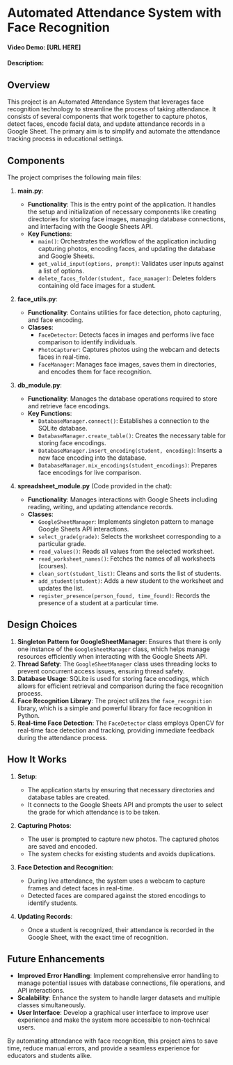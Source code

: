 # Automated Attendance System with Face Recognition
#### Video Demo: [URL HERE]
#### Description:

## Overview
This project is an Automated Attendance System that leverages face recognition technology to streamline the process of taking attendance. It consists of several components that work together to capture photos, detect faces, encode facial data, and update attendance records in a Google Sheet. The primary aim is to simplify and automate the attendance tracking process in educational settings.

## Components
The project comprises the following main files:

1. **main.py**:
    - **Functionality**: This is the entry point of the application. It handles the setup and initialization of necessary components like creating directories for storing face images, managing database connections, and interfacing with the Google Sheets API.
    - **Key Functions**:
        - `main()`: Orchestrates the workflow of the application including capturing photos, encoding faces, and updating the database and Google Sheets.
        - `get_valid_input(options, prompt)`: Validates user inputs against a list of options.
        - `delete_faces_folder(student, face_manager)`: Deletes folders containing old face images for a student.

2. **face_utils.py**:
    - **Functionality**: Contains utilities for face detection, photo capturing, and face encoding.
    - **Classes**:
        - `FaceDetector`: Detects faces in images and performs live face comparison to identify individuals.
        - `PhotoCapturer`: Captures photos using the webcam and detects faces in real-time.
        - `FaceManager`: Manages face images, saves them in directories, and encodes them for face recognition.

3. **db_module.py**:
    - **Functionality**: Manages the database operations required to store and retrieve face encodings.
    - **Key Functions**:
        - `DatabaseManager.connect()`: Establishes a connection to the SQLite database.
        - `DatabaseManager.create_table()`: Creates the necessary table for storing face encodings.
        - `DatabaseManager.insert_encoding(student, encoding)`: Inserts a new face encoding into the database.
        - `DatabaseManager.mix_encodings(student_encodings)`: Prepares face encodings for live comparison.

4. **spreadsheet_module.py** (Code provided in the chat):
    - **Functionality**: Manages interactions with Google Sheets including reading, writing, and updating attendance records.
    - **Classes**:
        - `GoogleSheetManager`: Implements singleton pattern to manage Google Sheets API interactions.
        - `select_grade(grade)`: Selects the worksheet corresponding to a particular grade.
        - `read_values()`: Reads all values from the selected worksheet.
        - `read_worksheet_names()`: Fetches the names of all worksheets (courses).
        - `clean_sort(student_list)`: Cleans and sorts the list of students.
        - `add_student(student)`: Adds a new student to the worksheet and updates the list.
        - `register_presence(person_found, time_found)`: Records the presence of a student at a particular time.

## Design Choices
1. **Singleton Pattern for GoogleSheetManager**: Ensures that there is only one instance of the `GoogleSheetManager` class, which helps manage resources efficiently when interacting with the Google Sheets API.
2. **Thread Safety**: The `GoogleSheetManager` class uses threading locks to prevent concurrent access issues, ensuring thread safety.
3. **Database Usage**: SQLite is used for storing face encodings, which allows for efficient retrieval and comparison during the face recognition process.
4. **Face Recognition Library**: The project utilizes the `face_recognition` library, which is a simple and powerful library for face recognition in Python.
5. **Real-time Face Detection**: The `FaceDetector` class employs OpenCV for real-time face detection and tracking, providing immediate feedback during the attendance process.

## How It Works
1. **Setup**:
    - The application starts by ensuring that necessary directories and database tables are created.
    - It connects to the Google Sheets API and prompts the user to select the grade for which attendance is to be taken.

2. **Capturing Photos**:
    - The user is prompted to capture new photos. The captured photos are saved and encoded.
    - The system checks for existing students and avoids duplications.

3. **Face Detection and Recognition**:
    - During live attendance, the system uses a webcam to capture frames and detect faces in real-time.
    - Detected faces are compared against the stored encodings to identify students.

4. **Updating Records**:
    - Once a student is recognized, their attendance is recorded in the Google Sheet, with the exact time of recognition.

## Future Enhancements
- **Improved Error Handling**: Implement comprehensive error handling to manage potential issues with database connections, file operations, and API interactions.
- **Scalability**: Enhance the system to handle larger datasets and multiple classes simultaneously.
- **User Interface**: Develop a graphical user interface to improve user experience and make the system more accessible to non-technical users.

By automating attendance with face recognition, this project aims to save time, reduce manual errors, and provide a seamless experience for educators and students alike.